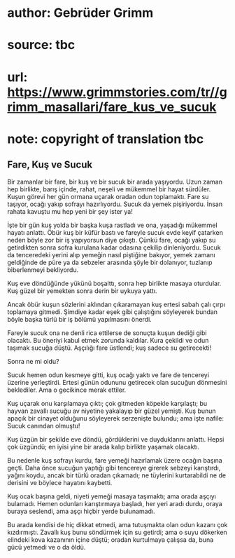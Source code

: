 # author: Gebrüder Grimm
# source: tbc
# url: https://www.grimmstories.com/tr//grimm_masallari/fare_kus_ve_sucuk
# note: copyright of translation tbc

## Fare, Kuş ve Sucuk 

Bir zamanlar bir fare, bir kuş ve bir sucuk bir arada yaşıyordu. Uzun
zaman hep birlikte, barış içinde, rahat, neşeli ve mükemmel bir hayat
sürdüler. Kuşun görevi her gün ormana uçarak oradan odun toplamaktı.
Fare su taşıyor, ocağı yakıp sofrayı hazırlıyordu. Sucuk da yemek
pişiriyordu. İnsan rahata kavuştu mu hep yeni bir şey ister ya!

İşte bir gün kuş yolda bir başka kuşa rastladı ve ona, yaşadığı mükemmel
hayatı anlattı. Öbür kuş bir küfür bastı ve fareyle sucuk evde keyif
çatarken neden böyle zor bir iş yapıyorsun diye çıkıştı. Çünkü fare,
ocağı yakıp su getirdikten sonra sofra kurulana kadar odasına çekilip
dinleniyordu. Sucuk da tenceredeki yerini alıp yemeğin nasıl piştiğine
bakıyor, yemek zamanı geldiğinde de püre ya da sebzeler arasında şöyle
bir dolanıyor, tuzlanıp biberlenmeyi bekliyordu.

Kuş eve döndüğünde yükünü boşalttı, sonra hep birlikte masaya oturdular.
Kuş güzel bir yemekten sonra derin bir uykuya yattı.

Ancak öbür kuşun sözlerini aklından çıkaramayan kuş ertesi sabah çalı
çırpı toplamaya gitmedi. Şimdiye kadar eşek gibi çalıştığını söyleyerek
bundan böyle başka türlü bir iş bölümü yapılmasını önerdi.

Fareyle sucuk ona ne denli rica ettilerse de sonuçta kuşun dediği gibi
olacaktı. Bu öneriyi kabul etmek zorunda kaldılar. Kura çekildi ve odun
taşımak sucuğa düştü. Aşçılığı fare üstlendi; kuş sadece su getirecekti!

Sonra ne mi oldu?

Sucuk hemen odun kesmeye gitti, kuş ocağı yaktı ve fare de tencereyi
üzerine yerleştirdi. Ertesi günün odununu getirecek olan sucuğun
dönmesini beklediler. Ama o gecikince merak ettiler.

Kuş uçarak onu karşılamaya çıktı; çok gitmeden köpekle karşılaştı; bu
hayvan zavallı sucuğu av niyetine yakalayıp bir güzel yemişti. Kuş bunun
apaçık bir cinayet olduğunu söyleyerek serzenişte bulundu; ama işte
nafile: Sucuk canından olmuştu!

Kuş üzgün bir şekilde eve döndü, gördüklerini ve duyduklarını anlattı.
Hepsi çok üzgündü; en iyisi yine bir arada kalıp birlikte yaşamak
olacaktı.

Bu nedenle kuş sofrayı kurdu, fare yemeği hazırlamak üzere ocağın başına
geçti. Daha önce sucuğun yaptığı gibi tencereye girerek sebzeyi
karıştırdı, yağını koydu, ancak bir türlü oradan çıkamadı; ne tüylerini
kurtarabildi ne de derisini ve böylece hayatını kaybetti.

Kuş ocak başına geldi, niyeti yemeği masaya taşımaktı; ama orada aşçıyı
bulamadı. Hemen odunları karıştırmaya başladı, her yeri aradı durdu,
oraya buraya seslendi, ama aşçı hiçbir yerde bulunamadı.

Bu arada kendisi de hiç dikkat etmedi, ama tutuşmakta olan odun kazanı
çok kızdırmıştı. Zavallı kuş bunu söndürmek için su getirdi; ama o suyu
dökerken elindeki kova kazanının içine düştü; oradan kurtulmaya çalışsa
da, buna gücü yetmedi ve o da öldü.
